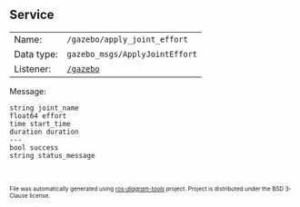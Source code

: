 <!--
File was automatically generated using 'ros-diagram-tools' project.
Project is distributed under the BSD 3-Clause license.
-->

## Service


|     |     |
| --- | --- |
| Name: | `/gazebo/apply_joint_effort` |
| Data type: | `gazebo_msgs/ApplyJointEffort` |
| Listener: | [`/gazebo`](n__gazebo.html) |

Message:
```
string joint_name
float64 effort
time start_time
duration duration
---
bool success
string status_message


```



</br>
<font size="1">
File was automatically generated using <a href="https://github.com/anetczuk/ros-diagram-tools"><i>ros-diagram-tools</i></a> project.
Project is distributed under the BSD 3-Clause license.
</font>
